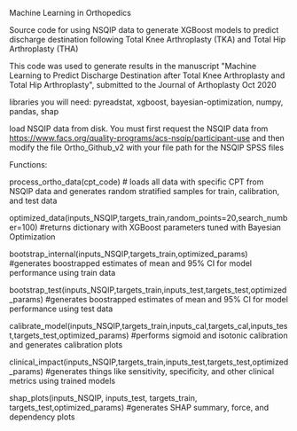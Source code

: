 Machine Learning in Orthopedics

Source code for using NSQIP data to generate XGBoost models to predict discharge destination following Total Knee Arthroplasty (TKA) and Total Hip Arthroplasty (THA)

This code was used to generate results in the manuscript "Machine Learning to Predict Discharge Destination after Total Knee Arthroplasty and Total Hip Arthroplasty", submitted to the Journal of Arthoplasty Oct 2020

libraries you will need: pyreadstat, xgboost, bayesian-optimization, numpy, pandas, shap


load NSQIP data from disk. You must first request the NSQIP data from https://www.facs.org/quality-programs/acs-nsqip/participant-use and then modify the file Ortho_Github_v2 with your file path for the NSQIP SPSS files

Functions:

process_ortho_data(cpt_code) # loads all data with specific CPT from NSQIP data and generates random stratified samples for train, calibration, and test data

optimized_data(inputs_NSQIP,targets_train,random_points=20,search_number=100) #returns dictionary with XGBoost parameters tuned with Bayesian Optimization

bootstrap_internal(inputs_NSQIP,targets_train,optimized_params) #generates boostrapped estimates of mean and 95% CI for model performance using train data

bootstrap_test(inputs_NSQIP,targets_train,inputs_test,targets_test,optimized_params) #generates boostrapped estimates of mean and 95% CI for model performance using test data

calibrate_model(inputs_NSQIP,targets_train,inputs_cal,targets_cal,inputs_test,targets_test,optimized_params) #performs sigmoid and isotonic calibration and generates calibration plots

clinical_impact(inputs_NSQIP,targets_train,inputs_test,targets_test,optimized_params) #generates things like sensitivity, specificity, and other clinical metrics using trained models

shap_plots(inputs_NSQIP, inputs_test, targets_train, targets_test,optimized_params) #generates SHAP summary, force, and dependency plots

